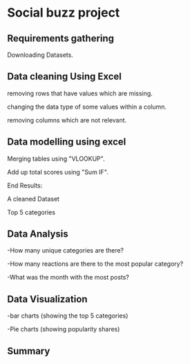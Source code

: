 # Social buzz project  

## Requirements gathering

Downloading Datasets.


## Data cleaning Using Excel 

removing rows that have values which are missing.

changing the data type of some values within a column.

removing columns which are not relevant.

## Data modelling using excel 

 Merging tables using "VLOOKUP".

 Add up total scores using "Sum IF".

 End Results:

 A cleaned Dataset

 Top 5 categories 
 
## Data Analysis 

-How many unique categories are there?

-How many reactions are there to the most popular category?

-What was the month with the most posts?


## Data Visualization 

-bar charts (showing the top 5 categories)

-Pie charts (showing popularity shares)

## Summary 








